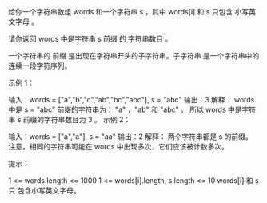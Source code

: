 给你一个字符串数组 words 和一个字符串 s ，其中 words[i] 和 s 只包含 小写英文字母 。

请你返回 words 中是字符串 s 前缀 的 字符串数目 。

一个字符串的 前缀 是出现在字符串开头的子字符串。子字符串 是一个字符串中的连续一段字符序列。

示例 1：

输入：words = ["a","b","c","ab","bc","abc"], s = "abc"
输出：3
解释：
words 中是 s = "abc" 前缀的字符串为：
"a" ，"ab" 和 "abc" 。
所以 words 中是字符串 s 前缀的字符串数目为 3 。
示例 2：

输入：words = ["a","a"], s = "aa"
输出：2
解释：
两个字符串都是 s 的前缀。
注意，相同的字符串可能在 words 中出现多次，它们应该被计数多次。

提示：

1 <= words.length <= 1000
1 <= words[i].length, s.length <= 10
words[i] 和 s 只 包含小写英文字母。
